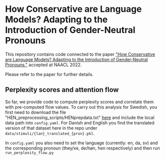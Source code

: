 # How Conservative are Language Models? Adapting to the Introduction of Gender-Neutral Pronouns  

This repository contains code connected to the paper ["How Conservative are Language Models? Adapting to the Introduction of Gender-Neutral Pronouns."](https://aclanthology.org/2022.naacl-main.265.pdf) accepted at NAACL 2022. 

Please refer to the paper for further details.

## Perplexity scores and attention flow
So far, we provide code to compute perplexity scores and correlate them with pre-computed 
flow values. To carry out this analysis for Swedish, you first need to download the file 
"HEN_preprocessing_scripts/HENprepdata.txt" [here](https://su.figshare.com/articles/dataset/Open_data_Are_new_gender-neutral_pronouns_difficult_to_process_in_reading_The_case_of_hen_in_Swedish/13143158) 
and include the local data path into `config.yaml`. For Danish and English you find the translated version of that dataset here in the repo under `data/stimuli/{lan}_translated_{pron}.pkl`.  

In `config.yaml` you also need to set the language (currently: en, da, sv) and the corresponding pronoun (they/xe, de/høn, hen respectively) and then run `run_perplexity_flow.py`